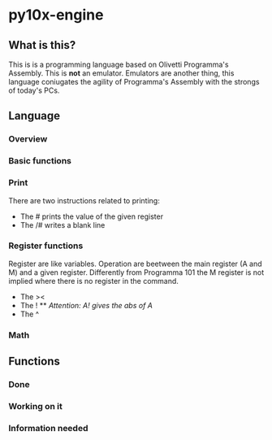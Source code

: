 # py10x-engine

## What is this?
This is is a programming language based on Olivetti Programma's Assembly.
This is **not** an emulator. Emulators are another thing, this language coniugates the agility of Programma's Assembly with the strongs of today's PCs.

## Language
### Overview
### Basic functions
### Print
There are two instructions related to printing:
* The # prints the value of the given register
* The /# writes a blank line
### Register functions
Register are like variables. Operation are beetween the main register (A and M) and a given register. Differently from Programma 101 the M register is not implied where there is no register in the command.
* The >< 
* The !
** *Attention: A! gives the abs of A*
* The ^

### Math

## Functions
### Done
### Working on it
### Information needed

